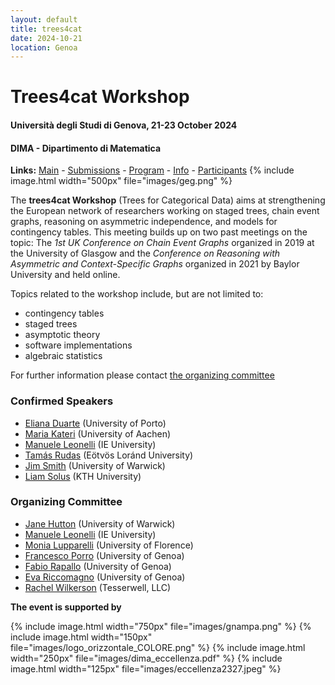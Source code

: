 ```yaml
---
layout: default
title: trees4cat 
date: 2024-10-21
location: Genoa
---
```


# Trees4cat Workshop

#### Università degli Studi di Genova, 21-23 October 2024
#### DIMA - Dipartimento di Matematica

**Links:** [Main](https://stagedtrees.github.io/events/trees4cat.html) - [Submissions](https://stagedtrees.github.io/events/w2.Submissions.html) - [Program](https://stagedtrees.github.io/events/w3.Program.html) - [Info](https://stagedtrees.github.io/events/w4.Info.html) - [Participants](https://stagedtrees.github.io/events/w5.Participants.html)
{% include image.html width="500px" file="images/geg.png" %}

The **trees4cat Workshop** (Trees for Categorical Data) aims at
strengthening the European network of researchers working on staged trees, chain event graphs, reasoning on asymmetric independence, and models for contingency tables. This meeting builds up on two past meetings on the topic: The *1st UK Conference on Chain Event Graphs* organized in 2019 at the University of Glasgow and the *Conference on Reasoning with Asymmetric and Context-Specific Graphs* organized in 2021 by Baylor University and held online.

Topics related to the workshop include, but are not limited to:

 - contingency tables
 - staged trees
 - asymptotic theory 
 - software implementations
 - algebraic statistics
 
For further information please contact [the organizing committee](mailto:manuele.leonelli@ie.edu)

### Confirmed Speakers

 - [Eliana Duarte](https://emduart2.github.io) (University of Porto)
  - [Maria Kateri](https://www.isw.rwth-aachen.de/person.php?id=84) (University of Aachen)
 - [Manuele Leonelli](https://manueleleonelli.github.io) (IE University)
  - [Tamás Rudas](https://statisztika.tatk.elte.hu/tanszeki_honlap/Rudas_Tamas) (Eötvös Loránd University)
 - [Jim Smith](https://warwick.ac.uk/fac/sci/statistics/staff/academic-research/smith/) (University of Warwick)
 - [Liam Solus](https://people.kth.se/~solus) (KTH University)


### Organizing Committee

 - [Jane Hutton](https://warwick.ac.uk/fac/sci/statistics/staff/academic-research/hutton/) (University of Warwick)
 - [Manuele Leonelli](https://manueleleonelli.github.io) (IE University)
 - [Monia Lupparelli](https://scholar.google.com/citations?user=acIiN2EAAAAJ&hl=it) (University of Florence)
 - [Francesco Porro](https://rubrica.unige.it/personale/UkJAU1lp) (University of Genoa)
 - [Fabio Rapallo](https://rubrica.unige.it/personale/UkNHX1lh) (University of Genoa)
 - [Eva Riccomagno](https://www.dima.unige.it/~riccomag/) (University of Genoa)
 - [Rachel Wilkerson](http://www.rlwilkerson.com/about/) (Tesserwell, LLC)
 
**The event is supported by**

{% include image.html width="750px" file="images/gnampa.png" %}
{% include image.html width="150px" file="images/logo_orizzontale_COLORE.png" %}
{% include image.html width="250px" file="images/dima_eccellenza.pdf" %}
{% include image.html width="125px" file="images/eccellenza2327.jpeg" %}
